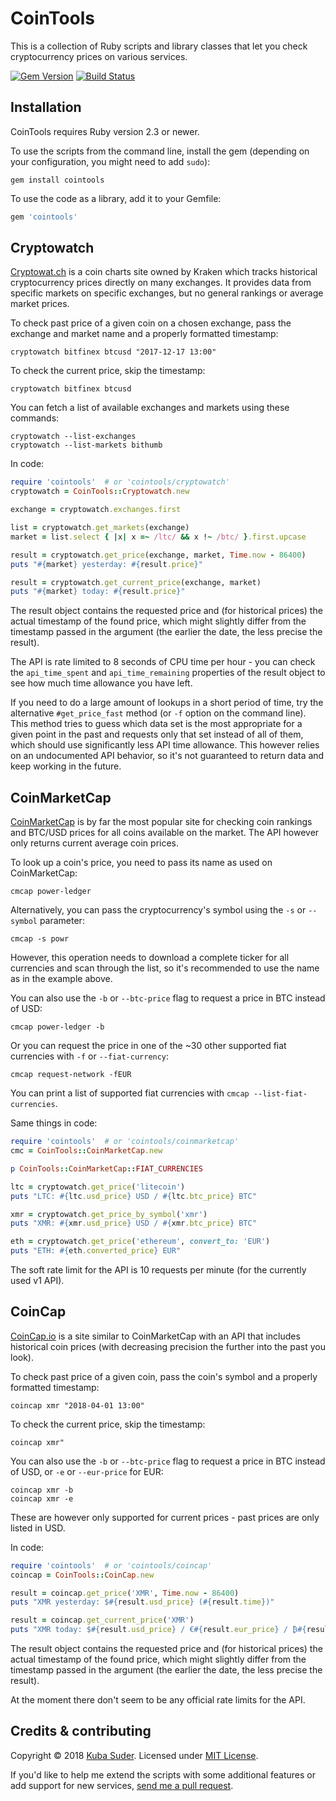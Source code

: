 # CoinTools

This is a collection of Ruby scripts and library classes that let you check cryptocurrency prices on various services.

[![Gem Version](https://badge.fury.io/rb/cointools.svg)](https://badge.fury.io/rb/cointools) [![Build Status](https://travis-ci.org/mackuba/cointools.svg?branch=master)](https://travis-ci.org/mackuba/cointools)


## Installation

CoinTools requires Ruby version 2.3 or newer.

To use the scripts from the command line, install the gem (depending on your configuration, you might need to add `sudo`):

```
gem install cointools
```

To use the code as a library, add it to your Gemfile:

```ruby
gem 'cointools'
```

## Cryptowatch

[Cryptowat.ch](https://cryptowat.ch) is a coin charts site owned by Kraken which tracks historical cryptocurrency prices directly on many exchanges. It provides data from specific markets on specific exchanges, but no general rankings or average market prices.

To check past price of a given coin on a chosen exchange, pass the exchange and market name and a properly formatted timestamp:

```
cryptowatch bitfinex btcusd "2017-12-17 13:00"
```

To check the current price, skip the timestamp:

```
cryptowatch bitfinex btcusd
```

You can fetch a list of available exchanges and markets using these commands:

```
cryptowatch --list-exchanges
cryptowatch --list-markets bithumb
```

In code:

```ruby
require 'cointools'  # or 'cointools/cryptowatch'
cryptowatch = CoinTools::Cryptowatch.new

exchange = cryptowatch.exchanges.first

list = cryptowatch.get_markets(exchange)
market = list.select { |x| x =~ /ltc/ && x !~ /btc/ }.first.upcase

result = cryptowatch.get_price(exchange, market, Time.now - 86400)
puts "#{market} yesterday: #{result.price}"

result = cryptowatch.get_current_price(exchange, market)
puts "#{market} today: #{result.price}"
```

The result object contains the requested price and (for historical prices) the actual timestamp of the found price, which might slightly differ from the timestamp passed in the argument (the earlier the date, the less precise the result).

The API is rate limited to 8 seconds of CPU time per hour - you can check the `api_time_spent` and `api_time_remaining` properties of the result object to see how much time allowance you have left.

If you need to do a large amount of lookups in a short period of time, try the alternative `#get_price_fast` method (or `-f` option on the command line). This method tries to guess which data set is the most appropriate for a given point in the past and requests only that set instead of all of them, which should use significantly less API time allowance. This however relies on an undocumented API behavior, so it's not guaranteed to return data and keep working in the future.


## CoinMarketCap

[CoinMarketCap](https://coinmarketcap.com) is by far the most popular site for checking coin rankings and BTC/USD prices for all coins available on the market. The API however only returns current average coin prices.

To look up a coin's price, you need to pass its name as used on CoinMarketCap:

```
cmcap power-ledger
```

Alternatively, you can pass the cryptocurrency's symbol using the `-s` or `--symbol` parameter:

```
cmcap -s powr
```

However, this operation needs to download a complete ticker for all currencies and scan through the list, so it's recommended to use the name as in the example above.

You can also use the `-b` or `--btc-price` flag to request a price in BTC instead of USD:

```
cmcap power-ledger -b
```

Or you can request the price in one of the ~30 other supported fiat currencies with `-f` or `--fiat-currency`:

```
cmcap request-network -fEUR
```

You can print a list of supported fiat currencies with `cmcap --list-fiat-currencies`.

Same things in code:

```ruby
require 'cointools'  # or 'cointools/coinmarketcap'
cmc = CoinTools::CoinMarketCap.new

p CoinTools::CoinMarketCap::FIAT_CURRENCIES

ltc = cryptowatch.get_price('litecoin')
puts "LTC: #{ltc.usd_price} USD / #{ltc.btc_price} BTC"

xmr = cryptowatch.get_price_by_symbol('xmr')
puts "XMR: #{xmr.usd_price} USD / #{xmr.btc_price} BTC"

eth = cryptowatch.get_price('ethereum', convert_to: 'EUR')
puts "ETH: #{eth.converted_price} EUR"
```

The soft rate limit for the API is 10 requests per minute (for the currently used v1 API).


## CoinCap

[CoinCap.io](https://coincap.io) is a site similar to CoinMarketCap with an API that includes historical coin prices (with decreasing precision the further into the past you look).

To check past price of a given coin, pass the coin's symbol and a properly formatted timestamp:

```
coincap xmr "2018-04-01 13:00"
```

To check the current price, skip the timestamp:

```
coincap xmr"
```

You can also use the `-b` or `--btc-price` flag to request a price in BTC instead of USD, or `-e` or `--eur-price` for EUR:

```
coincap xmr -b
coincap xmr -e
```

These are however only supported for current prices - past prices are only listed in USD.

In code:

```ruby
require 'cointools'  # or 'cointools/coincap'
coincap = CoinTools::CoinCap.new

result = coincap.get_price('XMR', Time.now - 86400)
puts "XMR yesterday: $#{result.usd_price} (#{result.time})"

result = coincap.get_current_price('XMR')
puts "XMR today: $#{result.usd_price} / €#{result.eur_price} / ₿#{result.btc_price}"
```

The result object contains the requested price and (for historical prices) the actual timestamp of the found price, which might slightly differ from the timestamp passed in the argument (the earlier the date, the less precise the result).

At the moment there don't seem to be any official rate limits for the API.


## Credits & contributing

Copyright © 2018 [Kuba Suder](https://mackuba.eu). Licensed under [MIT License](http://opensource.org/licenses/MIT).

If you'd like to help me extend the scripts with some additional features or add support for new services, [send me a pull request](https://github.com/mackuba/cointools/pulls).

